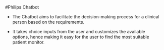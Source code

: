 #Philips Chatbot


* The Chatbot aims to facilitate the decision-making process for a clinical person based on the requirements.

* It takes choice inputs from the user and customizes the available options, hence making it easy for the user to find the most suitable patient monitor.
